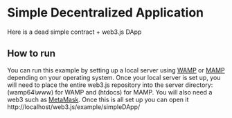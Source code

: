 # Simple Decentralized Application
Here is a dead simple contract + web3.js DApp
## How to run
You can run this example by setting up a local server using [WAMP](http://www.wampserver.com/en/) or [MAMP](https://www.mamp.info/en/) depending on your operating system.
Once your local server is set up, you will need to place the entire web3.js repository into the server directory:(wamp64\www) for WAMP and (htdocs) for MAMP. You will also need a web3 such as [MetaMask](https://metamask.io/). Once this is all set up you can open it http://localhost/web3.js/example/simpleDApp/
